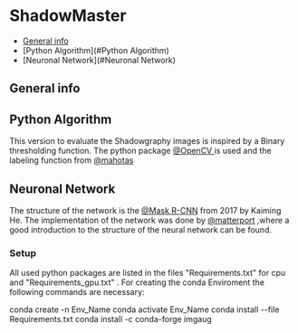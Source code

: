 # ShadowMaster

* [General info](#general-info)
* [Python Algorithm](#Python Algorithm)
* [Neuronal Network](#Neuronal Network)

## General info

	
## Python Algorithm

This version to evaluate the Shadowgraphy images is inspired by a Binary thresholding function. The python package
[@OpenCV ](https://opencv-python-tutroals.readthedocs.io/en/latest/index.html) is used and the labeling function from 
[@mahotas](https://mahotas.readthedocs.io/en/latest/labeled.html)



## Neuronal Network

The structure of the network is the [@Mask R-CNN](https://arxiv.org/abs/1703.06870) from 2017 by Kaiming He.
The implementation of the network was done by [@matterport](https://github.com/matterport/Mask_RCNN) ,where a good introduction to the structure of the neural network can be found.

### Setup

All used python packages are listed in the files "Requirements.txt" for cpu and "Requirements_gpu.txt" . For creating the conda Enviroment the following commands are necessary:

conda create -n Env_Name
conda activate Env_Name
conda install --file Requirements.txt
conda install -c conda-forge imgaug
